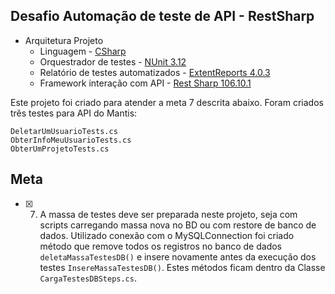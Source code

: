 ## Desafio Automação de teste de API - RestSharp

- Arquitetura Projeto
	- Linguagem		- [CSharp](https://docs.microsoft.com/pt-br/dotnet/csharp/ "CSharp")
	- Orquestrador de testes - [NUnit 3.12](https://github.com/nunit/nunit "NUnit 3.12")
	- Relatório de testes automatizados - [ExtentReports 4.0.3](http://extentreports.com/docs/versions/4/net/ "ExtentReports 4.0.3")
	- Framework interação com API - [Rest Sharp 106.10.1](http://restsharp.org/ "RestSharp 106.6.10") 

Este projeto foi criado para atender a meta 7 descrita abaixo. Foram criados três testes para API do Mantis:
```
DeletarUmUsuarioTests.cs
ObterInfoMeuUsuarioTests.cs
ObterUmProjetoTests.cs
```
## Meta

- [x]	7) A massa de testes deve ser preparada neste projeto, seja com scripts carregando massa nova no BD ou com restore de banco de dados.
Utilizado conexão com o MySQLConnection foi criado método que remove todos os registros no banco de dados `deletaMassaTestesDB()` e insere novamente antes da execução dos testes `InsereMassaTestesDB()`. Estes métodos ficam dentro da Classe `CargaTestesDBSteps.cs`.





